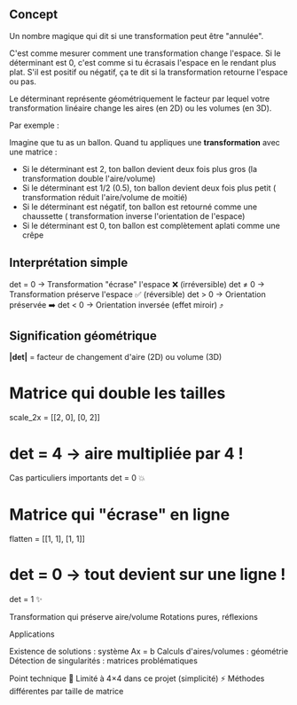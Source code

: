## Concept
Un nombre magique qui dit si une transformation peut être "annulée".

C'est comme mesurer comment une transformation change l'espace. Si le déterminant est 0, c'est comme si tu écrasais l'espace en le rendant plus plat. S'il est positif ou négatif, ça te dit si la transformation retourne l'espace ou pas.

Le déterminant représente géométriquement le facteur par lequel votre transformation linéaire change les aires (en 2D) ou les volumes (en 3D).

Par exemple :

Imagine que tu as un ballon. Quand tu appliques une **transformation** avec une matrice :

- Si le déterminant est 2, ton ballon devient deux fois plus gros (la transformation double l'aire/volume)
- Si le déterminant est 1/2 (0.5), ton ballon devient deux fois plus petit ( transformation réduit l'aire/volume de moitié)
- Si le déterminant est négatif, ton ballon est retourné comme une chaussette ( transformation inverse l'orientation de l'espace)
- Si le déterminant est 0, ton ballon est complètement aplati comme une crêpe

## Interprétation simple
det = 0  → Transformation "écrase" l'espace ❌ (irréversible)
det ≠ 0  → Transformation préserve l'espace ✅ (réversible)
det > 0  → Orientation préservée ➡️
det < 0  → Orientation inversée (effet miroir) ⤴️

## Signification géométrique
**|det|** = facteur de changement d'aire (2D) ou volume (3D)

# Matrice qui double les tailles
scale_2x = [[2, 0],
            [0, 2]]
# det = 4 → aire multipliée par 4 !
Cas particuliers importants
det = 0 💥
# Matrice qui "écrase" en ligne
flatten = [[1, 1],
           [1, 1]]
# det = 0 → tout devient sur une ligne !
det = 1 ✨

Transformation qui préserve aire/volume
Rotations pures, réflexions

Applications

Existence de solutions : système Ax = b
Calculs d'aires/volumes : géométrie
Détection de singularités : matrices problématiques

Point technique
🎯 Limité à 4×4 dans ce projet (simplicité)
⚡ Méthodes différentes par taille de matrice
